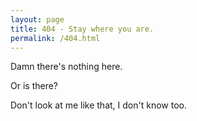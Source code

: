 ```yaml
---
layout: page
title: 404 - Stay where you are.
permalink: /404.html
---
```


Damn there's nothing here.



Or is there? 



Don't look at me like that, I don't know too. 

  
